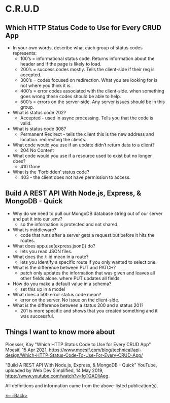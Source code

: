 # C.R.U.D

## Which HTTP Status Code to Use for Every CRUD App

* In your own words, describe what each group of status codes represents:
  * 100’s = informational status code. Returns information about the header and if the page is likely to load.
  * 200’s = success codes mostly. Tells the client-side if their req is accepted.
  * 300’s = codes focused on redirection. What you are looking for is not where you think it is.
  * 400’s = error codes associated with the client-side.  when something goes wrong these codes should be able to help.
  * 500’s = errors on the server-side. Any server issues should be in this group.
* What is status code 202?
  * Accepted - used in async processing. Tells you that the code is valid.
* What is status code 308?
  * Permanent Redirect - tells the client this is the new address and location. redirecting the clients.
* What code would you use if an update didn’t return data to a client?
  * 204 No Content
* What code would you use if a resource used to exist but no longer does?
  * 410 Gone
* What is the ‘Forbidden’ status code?
  * 403 - the client does not have permission to access.

## Build A REST API With Node.js, Express, & MongoDB - Quick

* Why do we need to pull our MongoDB database string out of our server and put it into our .env?
  * so the information is protected and not shared.
* What is middleware?
  * code that runs after a server gets a request but before it hits the routes.
* What does app.use(express.json()) do?
  * lets you read JSON files.
* What does the /: id mean in a route?
  * lets you identify a specific route if you only wanted to select one.
* What is the difference between PUT and PATCH?
  * patch only updates the information that was given and leaves all other fields alone. where PUT updates all fields.
* How do you make a default value in a schema?
  * set this up in a model
* What does a 500 error status code mean?
  * error on the server. No issue on the client-side.
* What is the difference between a status 200 and a status 201?
  * 201 is more specific and shows that you created something and it was successful.

## Things I want to know more about

Ploesser, Kay "Which HTTP Status Code to Use for Every CRUD App" Moesif, 15 Apr 2021, <https://www.moesif.com/blog/technical/api-design/Which-HTTP-Status-Code-To-Use-For-Every-CRUD-App/>

"Build A REST API With Node.js, Express, & MongoDB - Quick" YouTube, uploaded by Web Dev Simplified, 14 May 2019, <https://www.youtube.com/watch?v=fgTGADljAeg>.

All definitions and information came from the above-listed publication(s).

[<===Back>](README.md)
